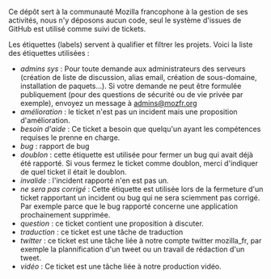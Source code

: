 Ce dépôt sert à la communauté Mozilla francophone à la gestion de ses activités, nous n'y déposons aucun code, seul le système d'issues de GitHub est utilisé comme suivi de tickets.

Les étiquettes (labels) servent à qualifier et filtrer les projets. Voici la liste des étiquettes utilisées :

- *admins sys* :  Pour toute demande aux administrateurs des serveurs (création de liste de discussion, alias email, création de sous-domaine, installation de paquets…). Si votre demande ne peut être formulée publiquement (pour des questions de sécurité ou de vie privée par exemple), envoyez un message à admins@mozfr.org
- *amélioration* : le ticket n'est pas un incident mais une proposition d'amélioration.
- *besoin d'aide* : Ce ticket a besoin que quelqu'un ayant les compétences requises le prenne en charge.
- *bug* : rapport de bug
- *doublon* : cette étiquette est utilisée pour fermer un bug qui avait déjà été rapporté. Si vous fermez le ticket comme doublon, merci d'indiquer de quel ticket il était le doublon.
- *invalide* : l'incident rapporté n'en est pas un.
- *ne sera pas corrigé* : Cette étiquette est utilisée lors de la fermeture d'un ticket rapportant un incident ou bug qui ne sera sciemment pas corrigé. Par exemple parce que le bug rapporté concerne une application prochainement supprimée.
- *question* : ce ticket contient une proposition à discuter.
- *traduction* : ce ticket est une tâche de traduction
- *twitter* : ce ticket est une tâche liée à notre compte twitter mozilla_fr, par exemple la plannification d'un tweet ou un travail de rédaction d'un tweet.
- *vidéo* : Ce ticket est une tâche liée à notre production vidéo.
